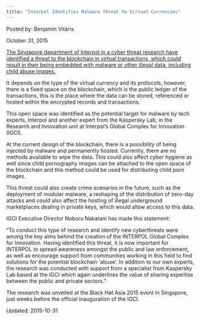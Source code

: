 ```yaml
---
title: "Interpol Identifies Malware Threat To Virtual Currencies"
---
```


Posted by: Benjamin Vitáris 

<span>October 31, 2015</span>

<p><a href="http://www.interpol.int/News-and-media/News/2015/N2015-033">The Singapore department of Interpol in a cyber threat research have identified a threat to the blockchain in virtual transactions, which could result in their being embedded with malware or other illegal data, including child abuse images.</a></p>
<p>It depends on the type of the virtual currency and its protocols, however, there is a fixed space on the blockchain, which is the public ledger of the transactions, this is the place where the data can be stored, referenced or hosted within the encrypted records and transactions.</p>
<p>This open space was identified as the potential target for malware by tech experts, Interpol and another expert from the Kaspersky Lab, in the Research and Innovation unit at Interpol’s Global Complex for Innovation (IGCI).</p>
<p>At the current design of the blockchain, there is a possibility of being injected by malware and permanently hosted. Currently, there are no methods available to wipe the data. This could also affect cyber hygiene as well since child pornography images can be attached to the open space of the blockchain and this method could be used for distributing child porn images.</p>
<p>This threat could also create crime scenarios in the future, such as the deployment of modular malware, a reshaping of the distribution of zero-day attacks and could also affect the hosting of illegal underground marketplaces dealing in private keys, which would allow access to this data.</p>
<p>IGCI Executive Director Noboru Nakatani has made this statement:</p>
<p>“To conduct this type of research and identify new cyberthreats were among the key aims behind the creation of the INTERPOL Global Complex for Innovation. Having identified this threat, it is now important for INTERPOL to spread awareness amongst the public and law enforcement, as well as encourage support from communities working in this field to find solutions for the potential blockchain ‘abuse’. In addition to our own experts, the research was conducted with support from a specialist from Kaspersky Lab based at the IGCI which again underlines the value of sharing expertise between the public and private sectors.”</p>
<p>The research was unveiled at the Black Hat Asia 2015 event in Singapore, just weeks before the official inauguration of the IGCI.</p>

Updated: 2015-10-31

